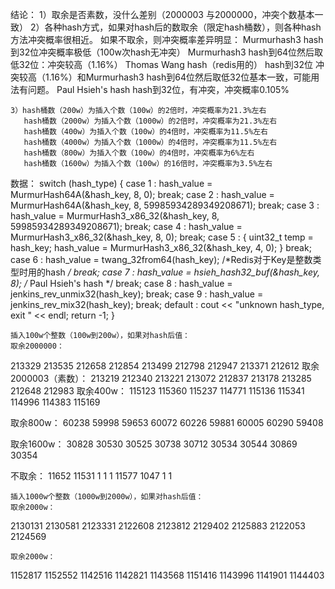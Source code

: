 
结论：
    1）取余是否素数，没什么差别（2000003 与2000000，冲突个数基本一致）
    2）各种hash方式，如果对hash后的数取余（限定hash桶数），则各种hash方法冲突概率很相近。 
       如果不取余，则冲突概率差异明显：
         Murmurhash3 hash到32位冲突概率极低（100w次hash无冲突）
        Murmurhash3 hash到64位然后取低32位：冲突较高（1.16%）
        Thomas Wang hash（redis用的） hash到32位 冲突较高（1.16%）和Murmurhash3 hash到64位然后取低32位基本一致，可能用法有问题。
        Paul Hsieh's hash hash到32位，有冲突，冲突概率0.105%
        
    3）hash桶数（200w）为插入个数（100w）的2倍时，冲突概率为21.3%左右
       hash桶数（2000w）为插入个数（1000w）的2倍时，冲突概率为21.3%左右
       hash桶数（400w）为插入个数（100w）的4倍时，冲突概率为11.5%左右
       hash桶数（4000w）为插入个数（1000w）的4倍时，冲突概率为11.5%左右
       hash桶数（800w）为插入个数（100w）的4倍时，冲突概率为6%左右
       hash桶数（1600w）为插入个数（100w）的16倍时，冲突概率为3.5%左右


数据：
    switch (hash_type) {
      case 1 : hash_value = MurmurHash64A(&hash_key, 8, 0);                                    break;
      case 2 : hash_value = MurmurHash64A(&hash_key, 8, 59985934289349208671);                 break;
      case 3 : hash_value = MurmurHash3_x86_32(&hash_key, 8, 59985934289349208671);            break;
      case 4 : hash_value = MurmurHash3_x86_32(&hash_key, 8, 0);                               break;
      case 5 : { uint32_t temp = hash_key; hash_value = MurmurHash3_x86_32(&hash_key, 4, 0); }        break;
      case 6 : hash_value = twang_32from64(hash_key);  /*Redis对于Key是整数类型时用的hash */   break;
      case 7 : hash_value = hsieh_hash32_buf(&hash_key, 8);  /* Paul Hsieh's hash */           break;
      case 8 : hash_value = jenkins_rev_unmix32(hash_key);                                     break;
      case 9 : hash_value = jenkins_rev_mix32(hash_key);                                       break;
      default : cout << "unknown hash_type, exit " << endl; return -1;
    }


    插入100w个整数（100w到200w），如果对hash后值：
    取余2000000：
213329
213535
212658
212854
213499
212798
212947
213371
212612
    取余2000003（素数）：
213219
212340
213221
213072
212837
213178
213285
212648
212983
取余400w：
115123
115360
115237
114771
115136
115341
114996
114383
115169

取余800w：
60238
59998
59653
60072
60226
59881
60005
60290
59408

取余1600w：
30828
30530
30525
30738
30712
30534
30544
30869
30354

不取余：
11652
11531
1
1
1
11577
1047
1
1

    插入1000w个整数（1000w到2000w），如果对hash后值：
    取余2000w：
2130131
2130581
2123331
2122608
2123812
2129402
2125883
2122053
2124569

    取余2000w：
1152817
1152552
1142516
1142821
1143568
1151416
1143996
1141901
1144403


